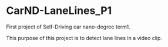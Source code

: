 # CarND-LaneLines_P1
First project of Self-Driving car nano-degree term1.

This purpose of this project is to detect lane lines in a video clip. 
